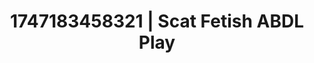 ---
categories:
- Intimate rebellion
- Sensual touch
- Pleasure activism
- Hentai
- Closeness kink
image: /assets/images/1747183458321.jpg
layout: post
seo:
  description: Featured content with artistic Scat Fetish, ABDL Play. HD images available.
  keywords: Scat Fetish, ABDL Play
  og_image: /assets/images/1747183458321.jpg
  schema_type: VisualArtwork
tags:
- ABDL Play
- '#1747183458321'
- Scat Fetish
title: 1747183458321 | Scat Fetish ABDL Play
---
